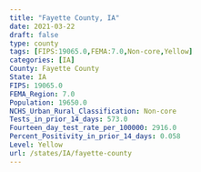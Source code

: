 ```yaml
---
title: "Fayette County, IA"
date: 2021-03-22
draft: false
type: county
tags: [FIPS:19065.0,FEMA:7.0,Non-core,Yellow]
categories: [IA]
County: Fayette County
State: IA
FIPS: 19065.0
FEMA_Region: 7.0
Population: 19650.0
NCHS_Urban_Rural_Classification: Non-core
Tests_in_prior_14_days: 573.0
Fourteen_day_test_rate_per_100000: 2916.0
Percent_Positivity_in_prior_14_days: 0.058
Level: Yellow
url: /states/IA/fayette-county
---
```



